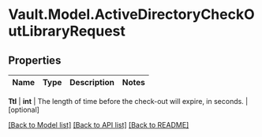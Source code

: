 # Vault.Model.ActiveDirectoryCheckOutLibraryRequest

## Properties

Name | Type | Description | Notes
------------ | ------------- | ------------- | -------------

**Ttl** | **int** | The length of time before the check-out will expire, in seconds. | [optional] 

[[Back to Model list]](../README.md#documentation-for-models) [[Back to API list]](../README.md#documentation-for-api-endpoints) [[Back to README]](../README.md)

